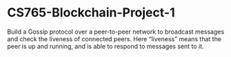 # CS765-Blockchain-Project-1
Build a Gossip protocol over a peer-to-peer network to broadcast messages and check the liveness of connected peers. Here “liveness” means that the peer is up and running, and is able to respond to messages sent to it.
